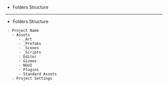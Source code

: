* Folders Structure

-------------------------------------------------------------------

* Folders Structure

```
 - Project Name
   - Assets
      - _Art
      - _Prefabs
      - _Scenes
      - _Scripts
      - Editor
      - Gizmos
      - NGUI
      - Plugins
      - Standard Assets
   - Project Settings
```
